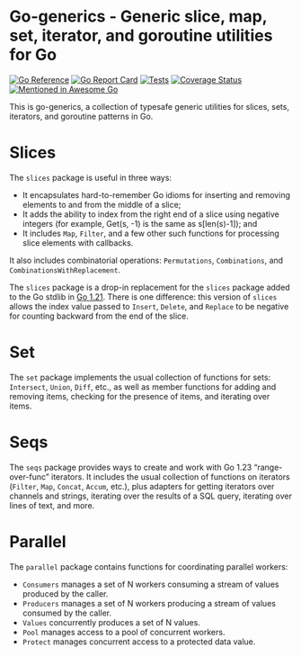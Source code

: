 # Go-generics - Generic slice, map, set, iterator, and goroutine utilities for Go

[![Go Reference](https://pkg.go.dev/badge/github.com/bobg/go-generics/v4.svg)](https://pkg.go.dev/github.com/bobg/go-generics/v4)
[![Go Report Card](https://goreportcard.com/badge/github.com/bobg/go-generics/v4)](https://goreportcard.com/report/github.com/bobg/go-generics/v4)
[![Tests](https://github.com/bobg/go-generics/actions/workflows/go.yml/badge.svg)](https://github.com/bobg/go-generics/actions/workflows/go.yml)
[![Coverage Status](https://coveralls.io/repos/github/bobg/go-generics/badge.svg?branch=master)](https://coveralls.io/github/bobg/go-generics?branch=master)
[![Mentioned in Awesome Go](https://awesome.re/mentioned-badge.svg)](https://github.com/avelino/awesome-go)

This is go-generics,
a collection of typesafe generic utilities
for slices, sets, iterators, and goroutine patterns in Go.

# Slices

The `slices` package is useful in three ways:

- It encapsulates hard-to-remember Go idioms for inserting and removing elements to and from the middle of a slice;
- It adds the ability to index from the right end of a slice using negative integers
  (for example, Get(s, -1) is the same as s[len(s)-1]); and
- It includes `Map`, `Filter`, and a few other such functions
  for processing slice elements with callbacks.

It also includes combinatorial operations:
`Permutations`, `Combinations`, and `CombinationsWithReplacement`.

The `slices` package is a drop-in replacement
for the `slices` package
added to the Go stdlib
in [Go 1.21](https://go.dev/doc/go1.21#slices).
There is one difference:
this version of `slices`
allows the index value passed to `Insert`, `Delete`, and `Replace`
to be negative for counting backward from the end of the slice.

# Set

The `set` package implements the usual collection of functions for sets:
`Intersect`, `Union`, `Diff`, etc.,
as well as member functions for adding and removing items,
checking for the presence of items,
and iterating over items.

# Seqs

The `seqs` package provides ways to create and work with Go 1.23 “range-over-func” iterators.
It includes the usual collection of functions on iterators
(`Filter`, `Map`, `Concat`, `Accum`, etc.),
plus adapters for getting iterators over channels and strings,
iterating over the results of a SQL query,
iterating over lines of text,
and more.

# Parallel

The `parallel` package contains functions for coordinating parallel workers:

- `Consumers` manages a set of N workers consuming a stream of values produced by the caller.
- `Producers` manages a set of N workers producing a stream of values consumed by the caller.
- `Values` concurrently produces a set of N values.
- `Pool` manages access to a pool of concurrent workers.
- `Protect` manages concurrent access to a protected data value.
